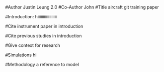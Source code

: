 #Author
Justin Leung 2.0
#Co-Author
John
#Title
aircraft git training paper


#Introduction:
hiiiiiiiiiiiiiiiiii


#Cite instrument paper in introduction


#Cite previous studies in introduction


#Give context for research

#Simulations
hi

#Methodology 
a reference to model
